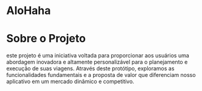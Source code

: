 # AloHaha


# Sobre o Projeto

 este projeto é uma iniciativa voltada para proporcionar aos usuários uma abordagem inovadora e altamente personalizável para o planejamento e execução de suas viagens. Através deste protótipo, exploramos as funcionalidades fundamentais e a proposta de valor que diferenciam nosso aplicativo em um mercado dinâmico e competitivo.
 

